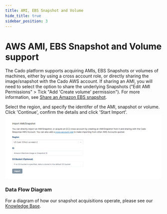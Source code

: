 ```yaml
---
title: AMI, EBS Snapshot and Volume
hide_title: true
sidebar_position: 3
---
```


# AWS AMI, EBS Snapshot and Volume support
The Cado platform supports acquiring AMIs, EBS Snapshots or volumes of machines, either by using a cross account role, or directly sharing the image/snapshot with the Cado AWS account.  If sharing an AMI, you will need to select the option to share the underlying Snapshots ("Edit AMI Permissions" > Tick "Add 'Create volume' permission"). For more information, see [Share an Amazon EBS snapshot](https://docs.aws.amazon.com/AWSEC2/latest/UserGuide/ebs-modifying-snapshot-permissions.html).

Select the region, and specify the identifer of the AMI, snapshot or volume. Click 'Continue', confirm the details and click 'Start Import'.
![AWS AMI](/img/aws-ami.png)

### Data Flow Diagram
For a diagram of how our snapshot acquisitions operate, please see our [Knowledge Base](https://cadosecurity.zendesk.com/hc/en-gb/articles/23258838264977-How-do-EC2-Snapshot-Imports-work).